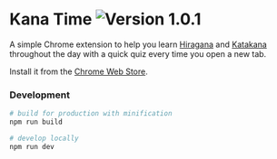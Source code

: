 # Kana Time ![Version 1.0.1](https://img.shields.io/badge/Version-1.0.1-brightgreen.svg?style=flat)

A simple Chrome extension to help you learn [Hiragana](https://en.wikipedia.org/wiki/Hiragana) and [Katakana](https://en.wikipedia.org/wiki/Katakana) throughout the day with a quick quiz every time you open a new tab.

Install it from the [Chrome Web Store](https://chrome.google.com/webstore/detail/kana-time/ipidfpjpmpcioeaabjejibopbgkdadej).


### Development

``` bash
# build for production with minification
npm run build

# develop locally
npm run dev
```